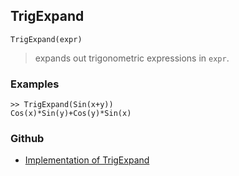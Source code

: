 ## TrigExpand

```
TrigExpand(expr)
```

> expands out trigonometric expressions in `expr`.

### Examples

```
>> TrigExpand(Sin(x+y))
Cos(x)*Sin(y)+Cos(y)*Sin(x)
```

### Github

* [Implementation of TrigExpand](https://github.com/axkr/symja_android_library/blob/master/symja_android_library/matheclipse-core/src/main/java/org/matheclipse/core/reflection/system/TrigExpand.java#L47) 

